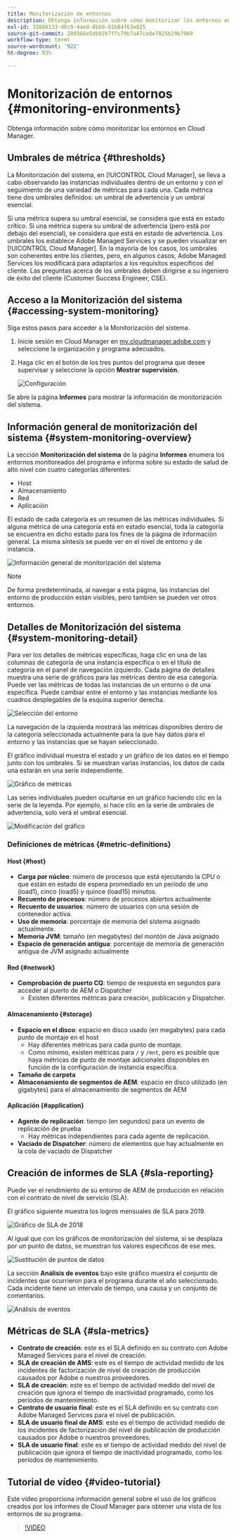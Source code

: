 ```yaml
---
title: Monitorización de entornos
description: Obtenga información sobre cómo monitorizar los entornos en Cloud Manager.
exl-id: 32886133-d6c0-4aed-8bb0-81b84f63e825
source-git-commit: 200366e5db92b7ffc79b7a47ce8e7825b29b7969
workflow-type: tm+mt
source-wordcount: '922'
ht-degree: 93%

---
```



# Monitorización de entornos {#monitoring-environments}

Obtenga información sobre cómo monitorizar los entornos en Cloud Manager.

## Umbrales de métrica {#thresholds}

La Monitorización del sistema, en [!UICONTROL Cloud Manager], se lleva a cabo observando las instancias individuales dentro de un entorno y con el seguimiento de una variedad de métricas para cada una. Cada métrica tiene dos umbrales definidos: un umbral de advertencia y un umbral esencial.

Si una métrica supera su umbral esencial, se considera que está en estado crítico. Si una métrica supera su umbral de advertencia (pero está por debajo del esencial), se considera que está en estado de advertencia. Los umbrales los establece Adobe Managed Services y se pueden visualizar en [!UICONTROL Cloud Manager]. En la mayoría de los casos, los umbrales son coherentes entre los clientes, pero, en algunos casos, Adobe Managed Services los modificará para adaptarlos a los requisitos específicos del cliente. Las preguntas acerca de los umbrales deben dirigirse a su ingeniero de éxito del cliente (Customer Success Engineer, CSE).

## Acceso a la Monitorización del sistema {#accessing-system-monitoring}

Siga estos pasos para acceder a la Monitorización del sistema.

1. Inicie sesión en Cloud Manager en [my.cloudmanager.adobe.com](https://my.cloudmanager.adobe.com) y seleccione la organización y programa adecuados.

1. Haga clic en el botón de los tres puntos del programa que desee supervisar y seleccione la opción **Mostrar supervisión**.

   ![Configuración](/help/assets/first-timea1.png)

Se abre la página **Informes** para mostrar la información de monitorización del sistema.

## Información general de monitorización del sistema {#system-monitoring-overview}

La sección **Monitorización del sistema** de la página **Informes** enumera los entornos monitoreados del programa e informa sobre su estado de salud de alto nivel con cuatro categorías diferentes:

* Host
* Almacenamiento
* Red
* Aplicación

El estado de cada categoría es un resumen de las métricas individuales. Si alguna métrica de una categoría está en estado esencial, toda la categoría se encuentra en dicho estado para los fines de la página de información general. La misma síntesis se puede ver en el nivel de entorno y de instancia.

![Información general de monitorización del sistema](/help/assets/System-Monitoring-Reports.png)

>[!NOTE]
>
>De forma predeterminada, al navegar a esta página, las instancias del entorno de producción están visibles, pero también se pueden ver otros entornos.

## Detalles de Monitorización del sistema {#system-monitoring-detail}

Para ver los detalles de métricas específicas, haga clic en una de las columnas de categoría de una instancia específica o en el título de categoría en el panel de navegación izquierdo. Cada página de detalles muestra una serie de gráficos para las métricas dentro de esa categoría. Puede ver las métricas de todas las instancias de un entorno o de una específica. Puede cambiar entre el entorno y las instancias mediante los cuadros desplegables de la esquina superior derecha.

![Selección del entorno](/help/assets/System_Monitoring1.png)

La navegación de la izquierda mostrará las métricas disponibles dentro de la categoría seleccionada actualmente para la que hay datos para el entorno y las instancias que se hayan seleccionado.

El gráfico individual muestra el estado y un gráfico de los datos en el tiempo junto con los umbrales. Si se muestran varias instancias, los datos de cada una estarán en una serie independiente.

![Gráfico de métricas](/help/assets/Monitoring_Graphs1.png)

Las series individuales pueden ocultarse en un gráfico haciendo clic en la serie de la leyenda.
Por ejemplo, si hace clic en la serie de umbrales de advertencia, solo verá el umbral esencial.

![Modificación del gráfico](/help/assets/Monitoring_Graphs2.png)

### Definiciones de métricas {#metric-definitions}

#### Host {#host}

* **Carga por núcleo**: número de procesos que está ejecutando la CPU o que están en estado de espera promediado en un período de uno (load1), cinco (load5) y quince (load15) minutos.
* **Recuento de procesos**: número de procesos abiertos actualmente
* **Recuento de usuarios**: número de usuarios con una sesión de contenedor activa.
* **Uso de memoria**: porcentaje de memoria del sistema asignado actualmente.
* **Memoria JVM**: tamaño (en megabytes) del montón de Java asignado
* **Espacio de generación antigua**: porcentaje de memoria de generación antigua de JVM asignado actualmente

#### Red {#network}

* **Comprobación de puerto CQ**: tiempo de respuesta en segundos para acceder al puerto de AEM o Dispatcher
   * Existen diferentes métricas para creación, publicación y Dispatcher.

#### Almacenamiento {#storage}

* **Espacio en el disco**: espacio en disco usado (en megabytes) para cada punto de montaje en el host
   * Hay diferentes métricas para cada punto de montaje.
   * Como mínimo, existen métricas para `/` y `/mnt`, pero es posible que haya métricas de punto de montaje adicionales disponibles en función de la configuración de instancia específica.
* **Tamaño de carpeta**
* **Almacenamiento de segmentos de AEM**: espacio en disco utilizado (en gigabytes) para el almacenamiento de segmentos de AEM

#### Aplicación {#application}

* **Agente de replicación**: tiempo (en segundos) para un evento de replicación de prueba
   * Hay métricas independientes para cada agente de replicación.
* **Vaciado de Dispatcher**: número de elementos que hay actualmente en la cola de vaciado de Dispatcher

## Creación de informes de SLA {#sla-reporting}

Puede ver el rendimiento de su entorno de AEM de producción en relación con el contrato de nivel de servicio (SLA).

El gráfico siguiente muestra los logros mensuales de SLA para 2019.

![Gráfico de SLA de 2018](/help/assets/SLA-Reports-one.png)

Al igual que con los gráficos de monitorización del sistema, si se desplaza por un punto de datos, se muestran los valores específicos de ese mes.

![Sustitución de puntos de datos](/help/assets/SLA-Reports-two.png)

La sección **Análisis de eventos** bajo este gráfico muestra el conjunto de incidentes que ocurrieron para el programa durante el año seleccionado. Cada incidente tiene un intervalo de tiempo, una causa y un conjunto de comentarios.

![Análisis de eventos](/help/assets/sla-reporting3.png)

## Métricas de SLA {#sla-metrics}

* **Contrato de creación**: este es el SLA definido en su contrato con Adobe Managed Services para el nivel de creación.
* **SLA de creación de AMS**: este es el tiempo de actividad medido de los incidentes de factorización de nivel de creación de producción causados por Adobe o nuestros proveedores.
* **SLA de creación**: este es el tiempo de actividad medido del nivel de creación que ignora el tiempo de inactividad programado, como los períodos de mantenimiento.
* **Contrato de usuario final**: este es el SLA definido en su contrato con Adobe Managed Services para el nivel de publicación.
* **SLA de usuario final de AMS**: este es el tiempo de actividad medido de los incidentes de factorización del nivel de publicación de producción causados por Adobe o nuestros proveedores.
* **SLA de usuario final**: este es el tiempo de actividad medido del nivel de publicación que ignora el tiempo de inactividad programado, como los períodos de mantenimiento.

## Tutorial de vídeo {#video-tutorial}

Este vídeo proporciona información general sobre el uso de los gráficos creados por los informes de Cloud Manager para obtener una vista de los entornos de su programa.

>[!VIDEO](https://video.tv.adobe.com/v/26315/)
